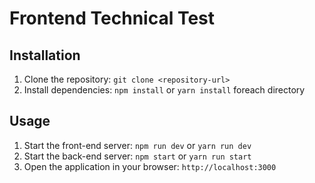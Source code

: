 # Frontend Technical Test

## Installation

1. Clone the repository: `git clone <repository-url>`
2. Install dependencies: `npm install` or `yarn install` foreach directory

## Usage

1. Start the front-end server: `npm run dev` or `yarn run dev`
2. Start the back-end server: `npm start` or `yarn run start`
3. Open the application in your browser: `http://localhost:3000`
